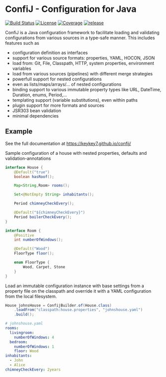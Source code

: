 # ConfiJ - Configuration for Java

[![Build Status](https://travis-ci.com/keykey7/confij.svg?branch=master)](https://travis-ci.com/keykey7/confij)
[![License](https://img.shields.io/badge/License-Apache%202.0-yellowgreen.svg)](LICENSE)
[![Coverage](https://sonarcloud.io/api/project_badges/measure?project=ch.kk7%3Aconfij&metric=coverage)](https://sonarcloud.io/dashboard?id=ch.kk7%3Aconfij)
[![release](https://api.bintray.com/packages/kk7/mvn-release/confij-core/images/download.svg) ](https://bintray.com/kk7/mvn-release/confij-core/_latestVersion)

ConfiJ is a Java configuration framework to facilitate loading and validating
configurations from various sources in a type-safe manner. 
This includes features such as

- configuration definition as interfaces
- support for various source formats: properties, YAML, HOCON, JSON
- load from: Git, File, Classpath, HTTP, system properties, environment variables
- load from various sources (pipelines) with different merge strategies
- powerfull support for nested configurations
- even as lists/maps/arrays/... of nested configurations
- binding support to various immutable property types like URL, DateTime, Duration, enums, Period,...
- templating support (variable substitutions), even within paths
- plugin support for more formats and sources
- JSR303 bean validation
- minimal dependencies

## Example

See the full documentation at <https://keykey7.github.io/confij/>

Sample configuration of a house with nested properties, defaults and validation-annotations
```java
interface House {
	@Default("true")
	boolean hasRoof();

	Map<String,Room> rooms();

	Set<@NotEmpty String> inhabitants();

	Period chimneyCheckEvery();

	@Default("${chimneyCheckEvery}")
	Period boilerCheckEvery();
}

interface Room {
	@Positive
	int numberOfWindows();

	@Default("Wood")
	FloorType floor();

	enum FloorType {
		Wood, Carpet, Stone
	}
}
```
Load an immutable configuration instance with base settings from
a property file on the classpath and override it with a YAML configuration from
the local filesystem.
```java
House johnsHouse = ConfijBuilder.of(House.class)
	.loadFrom("classpath:house.properties", "johnshouse.yaml")
	.build();
```
```yaml
# johnshouse.yaml
rooms:
  livingroom:
    numberOfWindows: 4
  bedroom:
    numberOfWindows: 1
    floor: Wood
inhabitants:
  - John
  - Alice
chimneyCheckEvery: 2years
```
